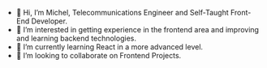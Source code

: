- 👋 Hi, I’m Michel, Telecommunications Engineer and Self-Taught Front-End Developer.
- 👀 I’m interested in getting experience in the frontend area and improving and learning backend technologies. 
- 🌱 I’m currently learning React in a more advanced level.
- 💞️ I’m looking to collaborate on Frontend Projects. 

<!---
michechess/michechess is a ✨ special ✨ repository because its `README.md` (this file) appears on your GitHub profile.
You can click the Preview link to take a look at your changes.
--->
